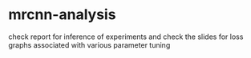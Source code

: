 # mrcnn-analysis
check report for inference of experiments and check the slides for loss graphs associated with various parameter tuning



